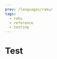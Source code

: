 ```yaml
---
prev: /languages/raku/
tags:
  - raku
  - reference
  - testing
---
```


# Test

<!--
TODO: Finish this reference
TODO: Add tutorial and link to it
TODO: Add any recipes and link to them
-->
